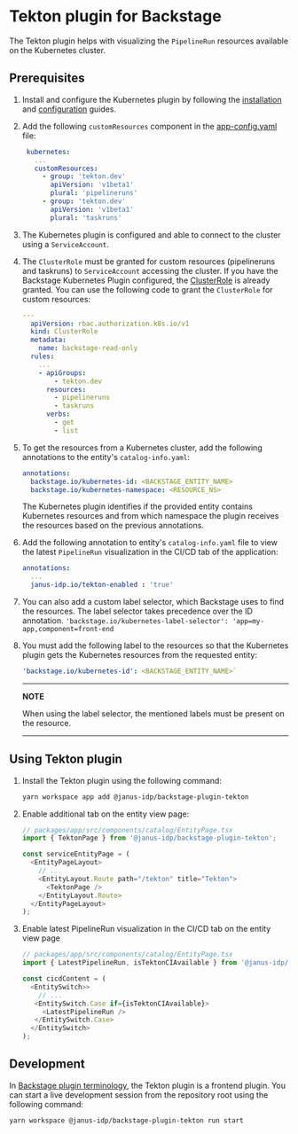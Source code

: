 # Tekton plugin for Backstage

The Tekton plugin helps with visualizing the `PipelineRun` resources available on the Kubernetes cluster.

## Prerequisites

1. Install and configure the Kubernetes plugin by following the [installation](https://backstage.io/docs/features/kubernetes/installation) and [configuration](https://backstage.io/docs/features/kubernetes/configuration) guides.

2. Add the following `customResources` component in the [app-config.yaml](https://backstage.io/docs/features/kubernetes/configuration#configuring-kubernetes-clusters) file:
   ```yaml
    kubernetes:
      ...
      customResources:
        - group: 'tekton.dev'
          apiVersion: 'v1beta1'
          plural: 'pipelineruns'
        - group: 'tekton.dev'
          apiVersion: 'v1beta1'
          plural: 'taskruns'
   ```
3. The Kubernetes plugin is configured and able to connect to the cluster using a `ServiceAccount`.
4. The `ClusterRole` must be granted for custom resources (pipelineruns and taskruns) to `ServiceAccount` accessing the cluster. If you have the Backstage Kubernetes Plugin configured, the [ClusterRole](https://backstage.io/docs/features/kubernetes/configuration#role-based-access-control) is already granted.
   You can use the following code to grant the `ClusterRole` for custom resources:

   ```yaml
   ---
     apiVersion: rbac.authorization.k8s.io/v1
     kind: ClusterRole
     metadata:
       name: backstage-read-only
     rules:
       ...
       - apiGroups:
           - tekton.dev
         resources:
           - pipelineruns
           - taskruns
         verbs:
           - get
           - list

   ```

5. To get the resources from a Kubernetes cluster, add the following annotations to the entity's `catalog-info.yaml`:

   ```yaml
   annotations:
     backstage.io/kubernetes-id: <BACKSTAGE_ENTITY_NAME>
     backstage.io/kubernetes-namespace: <RESOURCE_NS>
   ```
   The Kubernetes plugin identifies if the provided entity contains Kubernetes resources and from which namespace the plugin receives the resources based on the previous annotations.
   
6. Add the following annotation to  entity's `catalog-info.yaml` file to view the latest `PipelineRun` visualization in the CI/CD tab of the application:
   ```yaml
   annotations:
     ...
     janus-idp.io/tekton-enabled : 'true'
   ```
7. You can also add a custom label selector, which Backstage uses to find the resources. The label selector takes precedence over the ID annotation.
   `'backstage.io/kubernetes-label-selector': 'app=my-app,component=front-end`
8. You must add the following label to the resources so that the Kubernetes plugin gets the Kubernetes resources from the requested entity:
   ```yaml
   'backstage.io/kubernetes-id': <BACKSTAGE_ENTITY_NAME>`
   ```

   ***

   **NOTE**

   When using the label selector, the mentioned labels must be present on the resource.

   ***

## Using Tekton plugin

1. Install the Tekton plugin using the following command:

   ```bash
   yarn workspace app add @janus-idp/backstage-plugin-tekton
   ```

2. Enable additional tab on the entity view page:

   ```ts
   // packages/app/src/components/catalog/EntityPage.tsx
   import { TektonPage } from '@janus-idp/backstage-plugin-tekton';

   const serviceEntityPage = (
     <EntityPageLayout>
       // ...
       <EntityLayout.Route path="/tekton" title="Tekton">
         <TektonPage />
       </EntityLayout.Route>
     </EntityPageLayout>
   );
   ```

3. Enable latest PipelineRun visualization in the CI/CD tab on the entity view page

   ```ts
   // packages/app/src/components/catalog/EntityPage.tsx
   import { LatestPipelineRun, isTektonCIAvailable } from '@janus-idp/backstage-plugin-tekton';

   const cicdContent = (
     <EntitySwitch>>
       // ...
      <EntitySwitch.Case if={isTektonCIAvailable}>
        <LatestPipelineRun />
      </EntitySwitch.Case>
     </EntitySwitch>
   );
   ```

## Development

In [Backstage plugin terminology](https://backstage.io/docs/local-dev/cli-build-system#package-roles), the Tekton plugin is a frontend plugin. You can start a live development session from the repository root using the following command:

```
yarn workspace @janus-idp/backstage-plugin-tekton run start
```
